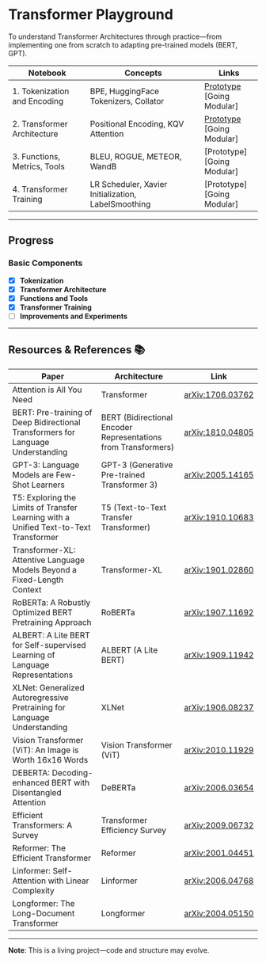 # Transformer Playground

To understand Transformer Architectures through practice—from implementing one from scratch to adapting pre-trained models (BERT, GPT). 

| Notebook | Concepts | Links |
|--------|----------|-------|
| 1. Tokenization and Encoding | BPE, HuggingFace Tokenizers, Collator | [Prototype](https://www.kaggle.com/code/qmarva/bpe-tokenization) <br> [Going Modular] |
| 2. Transformer Architecture | Positional Encoding, KQV Attention | [Prototype](https://www.kaggle.com/code/qmarva/building-transformer) <br> [Going Modular] |
| 3. Functions, Metrics, Tools | BLEU, ROGUE, METEOR, WandB | [Prototype] <br> [Going Modular] |
| 4. Transformer Training | LR Scheduler, Xavier Initialization, LabelSmoothing | [Prototype] <br> [Going Modular] |

---


## Progress

### Basic Components  
- [x] **Tokenization**
- [x] **Transformer Architecture**  
- [x] **Functions and Tools**
- [x] **Transformer Training**
- [ ] **Improvements and Experiments**

---

## Resources & References 📚  
| **Paper**                                          | **Architecture**                | **Link**                                                   |
|--------------------------------------------------------------|-----------------------------------------|--------------------------------------------------------------|
| Attention is All You Need                                    | Transformer                              | [arXiv:1706.03762](https://arxiv.org/abs/1706.03762)          |
| BERT: Pre-training of Deep Bidirectional Transformers for Language Understanding | BERT (Bidirectional Encoder Representations from Transformers) | [arXiv:1810.04805](https://arxiv.org/abs/1810.04805)          |
| GPT-3: Language Models are Few-Shot Learners                  | GPT-3 (Generative Pre-trained Transformer 3) | [arXiv:2005.14165](https://arxiv.org/abs/2005.14165)          |
| T5: Exploring the Limits of Transfer Learning with a Unified Text-to-Text Transformer | T5 (Text-to-Text Transfer Transformer)   | [arXiv:1910.10683](https://arxiv.org/abs/1910.10683)          |
| Transformer-XL: Attentive Language Models Beyond a Fixed-Length Context | Transformer-XL                          | [arXiv:1901.02860](https://arxiv.org/abs/1901.02860)          |
| RoBERTa: A Robustly Optimized BERT Pretraining Approach       | RoBERTa                                 | [arXiv:1907.11692](https://arxiv.org/abs/1907.11692)          |
| ALBERT: A Lite BERT for Self-supervised Learning of Language Representations | ALBERT (A Lite BERT)                   | [arXiv:1909.11942](https://arxiv.org/abs/1909.11942)          |
| XLNet: Generalized Autoregressive Pretraining for Language Understanding | XLNet                                  | [arXiv:1906.08237](https://arxiv.org/abs/1906.08237)          |
| Vision Transformer (ViT): An Image is Worth 16x16 Words       | Vision Transformer (ViT)                | [arXiv:2010.11929](https://arxiv.org/abs/2010.11929)          |
| DEBERTA: Decoding-enhanced BERT with Disentangled Attention   | DeBERTa                                 | [arXiv:2006.03654](https://arxiv.org/abs/2006.03654)          |
| Efficient Transformers: A Survey                            | Transformer Efficiency Survey | [arXiv:2009.06732](https://arxiv.org/abs/2009.06732)          |
| Reformer: The Efficient Transformer                          | Reformer                                | [arXiv:2001.04451](https://arxiv.org/abs/2001.04451)          |
| Linformer: Self-Attention with Linear Complexity              | Linformer                               | [arXiv:2006.04768](https://arxiv.org/abs/2006.04768)          |
| Longformer: The Long-Document Transformer                    | Longformer                              | [arXiv:2004.05150](https://arxiv.org/abs/2004.05150)          |


---

**Note**: This is a living project—code and structure may evolve.